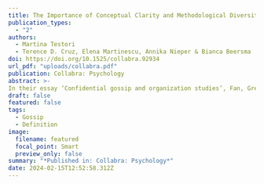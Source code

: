 ```yaml
---
title: The Importance of Conceptual Clarity and Methodological Diversity for Studying Confidential Gossip–a Response and Addition to Fan et al.(2021)
publication_types:
  - "2"
authors:
  - Martina Testori
  - Terence D. Cruz, Elena Martinescu, Annika Nieper & Bianca Beersma
doi: https://doi.org/10.1525/collabra.92934
url_pdf: "uploads/collabra.pdf"
publication: Collabra: Psychology
abstract: >-
In their essay ‘Confidential gossip and organization studies’, Fan, Grey, and Kärreman (2021) argue that confidential gossip is a distinctive sub-category of gossip that has particular implications for the communicative constitution of organizations and that they provide a methodological platform for studying confidential gossip. We view these claims, written from a phenomenological/constructivist perspective, from a postpositivist perspective, and propose some amendments and nuance, with the goal of furthering understanding of confidential gossip. Fan et al’s adoption of context-specific and mutable meanings for participants may be adequate for the purposes of their broadly phenomenological analysis, but needs amending if it is to enable the formulation of clear theoretical propositions and testable predictions regarding the effects of confidential gossip in organizations, which from our perspective is essential. We make three suggestions. First, a clear definition of gossip is needed. Second, we emphasize the importance of clear predictions on how confidentiality shapes gossip processes and outcomes by distinguishing (1) sender motives for confidentiality, (2) receiver perceptions of confidentiality, and (3) whether gossip is kept confidential from just the gossip target or also from other parties. Systematically testing such predictions could then lend support for the conclusion that confidential gossip is a distinctive sub-category of gossip that impacts organizations in different ways than non-confidential gossip does. Third, we argue that Fan et al.’s methodological perspective overlooks recent developments in the gossip literature, and that rather than focusing on participant observation as Fan et al. advocate, employing a broader range of research methods is needed to understand confidential gossip and its impact on organizations.
draft: false
featured: false
tags:
  - Gossip
  - Definition
image:
  filename: featured
  focal_point: Smart
  preview_only: false
summary: "*Published in: Collabra: Psychology*"
date: 2024-02-15T12:52:58.312Z
---
```

<script type='text/javascript' src='https://d1bxh8uas1mnw7.cloudfront.net/assets/embed.js'></script>

<div data-badge-details="right" data-badge-type="large-donut" data-doi="\[](https://doi.org/10.1038/s41598-022-08670-7)https://doi.org/10.1038/s41598-022-08670-7" data-hide-no-mentions="true" class="altmetric-embed"></div>
